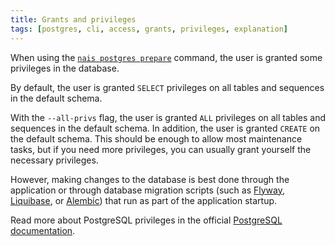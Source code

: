 ```yaml
---
title: Grants and privileges
tags: [postgres, cli, access, grants, privileges, explanation]
---
```


When using the [`nais postgres prepare`](../how-to/personal-access.md#prerequisites) command, the user is granted some privileges in the database.

By default, the user is granted `SELECT` privileges on all tables and sequences in the default schema.

With the `--all-privs` flag, the user is granted `ALL` privileges on all tables and sequences in the default schema.
In addition, the user is granted `CREATE` on the default schema.
This should be enough to allow most maintenance tasks, but if you need more privileges, you can usually grant yourself the necessary privileges.

However, making changes to the database is best done through the application or through database migration scripts (such as [Flyway](https://flywaydb.org/), [Liquibase](https://www.liquibase.org/), or [Alembic](https://alembic.sqlalchemy.org/)) that run as part of the application startup.

Read more about PostgreSQL privileges in the official [PostgreSQL documentation](https://www.postgresql.org/docs/current/sql-grant.html).
